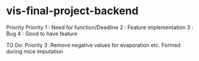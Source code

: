 # vis-final-project-backend


Priority 
Priority 1 : Need for function/Deadline 
2 : Feature implementation 
3 : Bug 
4 : Good to have feature

TO Do:
Priority 3 .Remove negative values for evaporation etc. Formed during mice imputation

